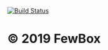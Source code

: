 [![Build Status](https://travis-ci.com/FewBox/FewBox.Service.Auth.App.svg?branch=master)](https://travis-ci.com/FewBox/FewBox.Service.Auth.App)
# © 2019 FewBox